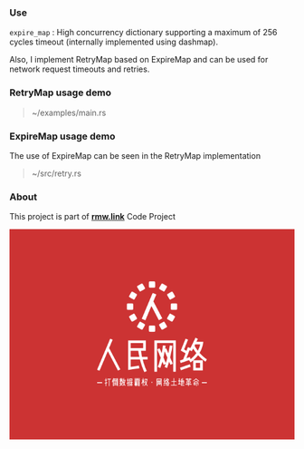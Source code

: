 ### Use

`expire_map` : High concurrency dictionary supporting a maximum of 256 cycles timeout (internally implemented using dashmap).

Also, I implement RetryMap based on ExpireMap and can be used for network request timeouts and retries.

### RetryMap usage demo

> ~/examples/main.rs

### ExpireMap usage demo

The use of ExpireMap can be seen in the RetryMap implementation

> ~/src/retry.rs

### About

This project is part of **[rmw.link](//rmw.link)** Code Project

![rmw.link logo](https://raw.githubusercontent.com/rmw-link/logo/master/rmw.red.bg.svg)

